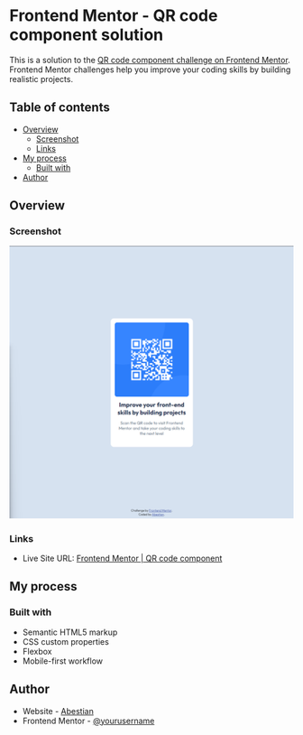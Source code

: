 # Frontend Mentor - QR code component solution

This is a solution to the [QR code component challenge on Frontend Mentor](https://www.frontendmentor.io/challenges/qr-code-component-iux_sIO_H). Frontend Mentor challenges help you improve your coding skills by building realistic projects.

## Table of contents

- [Overview](#overview)
  - [Screenshot](#screenshot)
  - [Links](#links)
- [My process](#my-process)
  - [Built with](#built-with)
- [Author](#author)

## Overview

### Screenshot

![](/images/Screenshot_2.png)

### Links

- Live Site URL: [Frontend Mentor | QR code component](https://abestian.github.io/QR_code_component-FM/)

## My process

### Built with

- Semantic HTML5 markup
- CSS custom properties
- Flexbox
- Mobile-first workflow

## Author

- Website - [Abestian](https://github.com/Abestian)
- Frontend Mentor - [@yourusername](https://www.frontendmentor.io/profile/yourusername)
